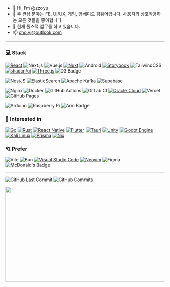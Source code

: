 - 👋 Hi, I’m @zzoyu
- 👀 주 관심 분야는 FE, UI/UX, 게임, 임베디드 펌웨어입니다. 사용자와 상호작용하는 모든 것들을 좋아합니다.
- 🌱 현재 풀스택 업무를 하고 있습니다.
- 📫 cho.yj@outlook.com
---

### 💻 Stack
[![React](https://img.shields.io/badge/React-%2320232a.svg?logo=react&logoColor=%2361DAFB)](#) ![Next.js](https://img.shields.io/badge/Next-black?logo=next.js) ![Vue.js](https://img.shields.io/badge/vuejs-%2335495e.svg?logo=vuedotjs) [![Nuxt](https://img.shields.io/badge/Nuxt-002E3B?logo=nuxt&logoColor=#00DC82)](#) ![Android](https://img.shields.io/badge/Android-3DDC84?logo=android)
[![Storybook](https://img.shields.io/badge/Storybook-FF4785?logo=storybook&logoColor=fff)](#) ![TailwindCSS](https://img.shields.io/badge/tailwindcss-%2338B2AC.svg?logo=tailwind-css) [![shadcn/ui](https://img.shields.io/badge/shadcn%2Fui-000?logo=shadcnui&logoColor=fff)](#) [![Three.js](https://img.shields.io/badge/Three.js-000?logo=threedotjs&logoColor=fff)](#) ![D3 Badge](https://img.shields.io/badge/D3-F9A03C?logo=d3&logoColor=fff)

![NestJS](https://img.shields.io/badge/nestjs-%23E0234E.svg?logo=nestjs) ![ElasticSearch](https://img.shields.io/badge/ElasticSearch-005571?logo=elasticsearch) ![Apache Kafka](https://img.shields.io/badge/Apache%20Kafka-000?logo=apachekafka) ![Supabase](https://img.shields.io/badge/Supabase-3ECF8E?logo=supabase)

![Nginx](https://img.shields.io/badge/nginx-%23009639.svg?logo=nginx) ![Docker](https://img.shields.io/badge/docker-%230db7ed.svg?logo=docker) ![GitHub Actions](https://img.shields.io/badge/github%20actions-%232671E5.svg?logo=githubactions) ![GitLab CI](https://img.shields.io/badge/gitlab%20ci-%23181717.svg?logo=gitlab) [![Oracle Cloud](https://custom-icon-badges.demolab.com/badge/Oracle%20Cloud-F80000?logo=oracle&logoColor=white)](#) ![Vercel](https://img.shields.io/badge/vercel-%23000000.svg?logo=vercel) ![GitHub Pages](https://img.shields.io/badge/github%20pages-121013?logo=github)

![Arduino](https://img.shields.io/badge/-Arduino-00979D?logo=Arduino) ![Raspberry Pi](https://img.shields.io/badge/-Raspberry_Pi-C51A4A?logo=Raspberry-Pi) ![Arm Badge](https://img.shields.io/badge/Arm-0091BD?logo=arm&logoColor=fff)

### 🧐 Interested in
[![Go](https://img.shields.io/badge/Go-%2300ADD8.svg?&logo=go&logoColor=white)](#) [![Rust](https://img.shields.io/badge/Rust-%23000000.svg?e&logo=rust&logoColor=white)](#) [![React Native](https://img.shields.io/badge/React_Native-%2320232a.svg?logo=react&logoColor=%2361DAFB)](#) [![Flutter](https://img.shields.io/badge/Flutter-02569B?logo=flutter&logoColor=fff)](#) [![Tauri](https://img.shields.io/badge/Tauri-24C8D8?logo=tauri&logoColor=fff)](#) [![Unity](https://img.shields.io/badge/Unity-%23000000.svg?logo=unity&logoColor=white)](#) [![Godot Engine](https://img.shields.io/badge/Godot-%23FFFFFF.svg?logo=godot-engine)](#) [![Kali Linux](https://img.shields.io/badge/Kali%20Linux-557C94?logo=kalilinux&logoColor=fff)](#) [![Prisma](https://img.shields.io/badge/Prisma-2D3748?logo=prisma&logoColor=white)](#) [![Nix](https://img.shields.io/badge/Nix-5277C3?logo=nixos&logoColor=fff)](#)

### 💘 Prefer
![Vite](https://img.shields.io/badge/vite-%23646CFF.svg?logo=vite) ![Bun](https://img.shields.io/badge/Bun-%23000000.svg?logo=bun) [![Visual Studio Code](https://custom-icon-badges.demolab.com/badge/Visual%20Studio%20Code-0078d7.svg?logo=vsc&logoColor=white)](#) [![Neovim](https://img.shields.io/badge/Neovim-57A143?logo=neovim&logoColor=fff)](#) ![Figma](https://img.shields.io/badge/Figma-0AC97F?logo=figma&logoColor=fff) ![McDonald's Badge](https://img.shields.io/badge/McDonald's-FBC817?logo=mcdonalds&logoColor=000)

---

 ![GitHub Last Commit](https://img.shields.io/github/last-commit/zzoyu/zzoyu?color=red&logo=github) ![GitHub Commits](https://img.shields.io/github/commit-activity/m/zzoyu/zzoyu?logo=github)

<a href="https://github.com/devxb/gitanimals">
<img
  src="https://render.gitanimals.org/farms/zzoyu"
  width="600"
  height="300"
/>
</a>


<!---
zzoyu/zzoyu is a ✨ special ✨ repository because its `README.md` (this file) appears on your GitHub profile.
You can click the Preview link to take a look at your changes.
--->
